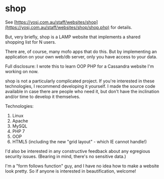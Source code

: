 # shop

See
[https://yosj.com.au/staff/websites/shop](https://yosj.com.au/staff/websites/shop/shop.php)
for details.

But, very briefly, shop is a LAMP website that implements a shared shopping list for N users.

There are, of course, many mofo apps that do this. But by implementing an application on your own
web/db server, only you have access to your data.

Full disclosure: I wrote this to learn OOP PHP for a Cassandra website I'm working on now.

shop is not a particularly complicated project. If you're interested in these technologies,
I recommend developing it yourself. I made the source code available in case there are people who
need it, but don't have the inclination and/or time to develop it themselves.

Technologies:
 1. Linux
 2. Apache
 3. MySQL
 4. PHP 7
 5. OOP
 6. HTML5 (including the new "grid layout" - which IE cannot handle!)

I'd also be interested in any constructive feedback about any egregious security issues. (Bearing in mind, there's no sensitive data.)

I'm a "form follows function" guy, and I have no idea how to make a website look pretty. So if anyone is interested in beautification, welcome!

